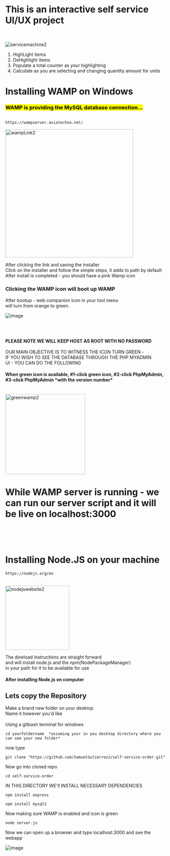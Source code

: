 <h1>This is an interactive self service UI/UX project</h1> <br>

![servicemachine2](https://github.com/user-attachments/assets/8a74136c-587d-4628-9375-971586bcfe9d)


<ol>
  <li>HighLight items</li>
  <li>DeHighlight items</li>
  <li>Populate a total counter as your highlighting</li>
  <li>Calculate as you are selecting and changing quantity amount for units</li>
</ol>

<h1>Installing WAMP on Windows</h1>
<h3><mark>WAMP is providing the MySQL database connection...</mark></h3>

```Wamp website

https://wampserver.aviatechno.net/

```
<img width="400" alt="wampLink2" src="https://github.com/user-attachments/assets/fdb0e911-f869-468a-b502-99b7e7a4a9ec">


<p>
After clicking the link and saving the installer <br>
Click on the installer and follow the simple steps, it adds to path by default <br> 
After install is completed - you should have a pink Wamp icon <br>
<h3>Clicking the WAMP icon will boot up WAMP</h3>
After bootup - web companion icon in your tool menu <br>
will turn from orange to green.<br>
  
![image](https://github.com/user-attachments/assets/f72a7a30-8f71-478d-a9b6-2070f17a42e1)

<br>
<br>

**PLEASE NOTE WE WILL KEEP HOST AS ROOT WITH NO PASSWORD** <br><br>
  OUR MAIN OBJECTIVE IS TO WITNESS THE ICON TURN GREEN - <br>
  IF YOU WISH TO SEE THE DATABASE THROUGH THE PHP MYADMIN <br>
  UI - YOU CAN DO THE FOLLOWING
</p>



<h4>When green icon is available, #1-click green icon, #2-click PhpMyAdmin, #3-click PhpMyAdmin *with the version number*</h4> 

<br>

<img width="250" alt="greenwamp2" src="https://github.com/user-attachments/assets/c7d964c9-9996-4941-889c-2b35c38beddf">


<br>



<h1>While WAMP server is running - we can run our server script and it will be live on localhost:3000</h1>
<br>
<br>
<br>
<h1>Installing Node.JS on your machine</h1>

```Node Website
https://nodejs.org/en
```
<br>

<img width="200" alt="nodejswebsite2" src="https://github.com/user-attachments/assets/1eff4314-6f2e-4d0b-9f76-61f736d1757c">

The dowload instructions are straight forward  <br>
and will install node.js and the npm(NodePackageManager)<br>
in your path for it to be available for use


<h4>After installing Node.js on computer</h4>
<h2>Lets copy the Repository</h2>
Make a brand new folder on your desktop <br>
Name it however you'd like <br><br>
Using a gitbash terminal for windows

```
cd yourfoldername  *assuming your in you desktop directory where you can see your new folder*
```
now type 
```
git clone "https://github.com/SamuelGutierrezz/self-service-order.git"
```
Now go into cloned repo
```
cd self-service-order
```
IN THIS DIRECTORY WE'll INSTALL NECESSARY DEPENDENCIES
```
npm install express
```
```
npm install mysql2
```
Now making sure WAMP is enabled and icon is green
```
node server.js
```
Now we can open up a browser and type localhost:3000 and see the webapp

![image](https://github.com/user-attachments/assets/05b5848a-9143-47fd-9533-0e03642dee7d)






